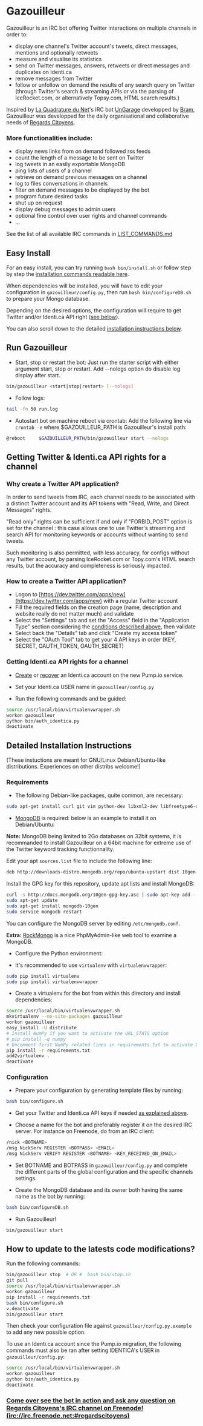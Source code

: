 # Gazouilleur

Gazouilleur is an IRC bot offering Twitter interactions on multiple channels in order to:

 * display one channel's Twitter account's tweets, direct messages, mentions and optionally retweets
 * measure and visualise its statistics
 * send on Twitter messages, answers, retweets or direct messages and duplicates on Identi.ca
 * remove messages from Twitter
 * follow or unfollow on demand the results of any search query on Twitter (through Twitter's search & streaming APIs or via the parsing of IceRocket.com, or alternatively Topsy.com, HTML search results.)

Inspired by [La Quadrature du Net](http://www.laquadrature.net/)'s IRC bot [UnGarage](https://www.laquadrature.net/fr/chat-old) developped by [Bram](http://blog.worlddomination.be/projects/ungarage.html), Gazouilleur was developped for the daily organisational and collaborative needs of [Regards Citoyens](http://www.regardscitoyens.org/).

### More functionalities include:

 * display news links from on demand followed rss feeds
 * count the length of a message to be sent on Twitter
 * log tweets in an easily exportable MongoDB
 * ping lists of users of a channel
 * retrieve on demand previous messages on a channel
 * log to files conversations in channels
 * filter on demand messages to be displayed by the bot
 * program future desired tasks
 * shut up on request
 * display debug messages to admin users
 * optional fine control over user rights and channel commands
 * ...

See the list of all available IRC commands in [LIST_COMMANDS.md](/LIST_COMMANDS.md)



## Easy Install

For an easy install, you can try running `bash bin/install.sh` or follow step by step the [installation commands readable here](/bin/install.sh).

When dependencies will be installed, you will have to edit your configuration in `gazouilleur/config.py`, then run `bash bin/configureDB.sh` to prepare your Mongo database.

Depending on the desired options, the configuration will require to get Twitter and/or Identi.ca API right ([see below](#getting-twitter--identica-api-rights-for-a-channel)).

You can also scroll down to the detailed [installation instructions below](#detailed-installation-instructions).

## Run Gazouilleur

 * Start, stop or restart the bot:
Just run the starter script with either argument start, stop or restart.
Add --nologs option do disable log display after start.

 ```bash
 bin/gazouilleur <start|stop|restart> [--nologs]
 ```

 * Follow logs:

 ```bash
 tail -fn 50 run.log
 ```

 * Autostart bot on machine reboot via crontab:
Add the following line via `crontab -e` where $GAZOUILLEUR_PATH is Gazouilleur's install path:

 ```bash
 @reboot     $GAZOUILLEUR_PATH/bin/gazouilleur start --nologs
 ```


## Getting Twitter & Identi.ca API rights for a channel

### Why create a Twitter API application?

In order to send tweets from IRC, each channel needs to be associated with a distinct Twitter account and its API tokens with "Read, Write, and Direct Messages" rights.

"Read only" rights can be sufficient if and only if "FORBID_POST" option is set for the channel : this case allows one to use Twitter's streaming and search API for monitoring keywords or accounts without wanting to send tweets.

Such monitoring is also permitted, with less accuracy, for configs without any Twitter account, by parsing IceRocket.com or Topy.com's HTML search results, but the accuracy and completeness is seriously impacted.

### How to create a Twitter API application?

  + Logon to [https://dev.twitter.com/apps/new](https://dev.twitter.com/apps/new) with a regular Twitter account
  + Fill the required fields on the creation page (name, description and website really do not matter much) and validate
  + Select the "Settings" tab and set the "Access" field in the "Application Type" section considering the [conditions described above](#getting-twitter--identica-api-rights-for-a-channel), then validate
  + Select back the "Details" tab and click "Create my access token"
  + Select the "OAuth Tool" tab to get your 4 API keys in order (KEY, SECRET, OAUTH_TOKEN, OAUTH_SECRET)


### Getting Identi.ca API rights for a channel

 * [Create](https://identi.ca/main/register) or [recover](https://identi.ca/main/recover) an Identi.ca account on the new Pump.io service.

 * Set your Identi.ca USER name in `gazouilleur/config.py`

 * Run the following commands and be guided:

 ```bash
 source /usr/local/bin/virtualenvwrapper.sh
 workon gazouilleur
 python bin/auth_identica.py
 deactivate
 ```

## Detailed Installation Instructions

(These instuctions are meant for GNU/Linux Debian/Ubuntu-like distributions. Experiences on other distribs welcome!)

### Requirements

 * The following Debian-like packages, quite common, are necessary:

 ```bash
 sudo apt-get install curl git vim python-dev libxml2-dev libfreetype6-dev libpng-dev
 ```

 * [MongoDB](http://www.mongodb.org/) is required: below is an example to install it on Debian/Ubuntu:

**Note:** MongoDB being limited to 2Go databases on 32bit systems, it is recommanded to install Gazouilleur on a 64bit machine for extreme use of the Twitter keyword tracking functionnality.

Edit your apt `sources.list` file to include the following line:

```bash
deb http://downloads-distro.mongodb.org/repo/ubuntu-upstart dist 10gen
```

Install the GPG key for this repository, update apt lists and install MongoDB:

```bash
curl -s http://docs.mongodb.org/10gen-gpg-key.asc | sudo apt-key add -
sudo apt-get update
sudo apt-get install mongodb-10gen
sudo service mongodb restart
```

You can configure the MongoDB server by editing `/etc/mongodb.conf`.

**Extra:** [RockMongo](http://rockmongo.com/) is a nice PhpMyAdmin-like web tool to examine a MongoDB.


 * Configure the Python environment:

  + It's recommended to use `virtualenv` with `virtualenvwrapper`:

  ```bash
  sudo pip install virtualenv
  sudo pip install virtualenvwrapper
  ```

  + Create a virtualenv for the bot from within this directory and install dependencies:

  ```bash
  source /usr/local/bin/virtualenvwrapper.sh
  mkvirtualenv --no-site-packages gazouilleur
  workon gazouilleur
  easy_install -U distribute
  # Install NumPy if you want to activate the URL_STATS option
  # pip install -q numpy
  # Uncomment first NumPy related lines in requirements.txt to activate URL_STATS
  pip install -r requirements.txt
  add2virtualenv .
  deactivate
  ```

### Configuration

 * Prepare your configuration by generating template files by running:

 ```bash
 bash bin/configure.sh
 ```

 * Get your Twitter and Identi.ca API keys if needed [as explained above](#getting-twitter--identica-api-rights-for-a-channel).


 * Choose a name for the bot and preferably register it on the desired IRC server. For instance on Freenode, do from an IRC client:

 ```bash
 /nick <BOTNAME>
 /msg NickServ REGISTER <BOTPASS> <EMAIL>
 /msg NickServ VERIFY REGISTER <BOTNAME> <KEY_RECEIVED_ON_EMAIL>
 ```

 * Set BOTNAME and BOTPASS in `gazouilleur/config.py` and complete the different parts of the global configuration and the specific channels settings.


 * Create the MongoDB database and its owner both having the same name as the bot by running:

 ```bash
 bash bin/configureDB.sh
 ```

 * Run Gazouilleur!

 ```bash
 bin/gazouilleur start
 ```

## How to update to the latests code modifications?

Run the following commands:

 ```bash
 bin/gazouilleur stop  # OR #  bash bin/stop.sh
 git pull
 source /usr/local/bin/virtualenvwrapper.sh
 workon gazouilleur
 pip install -r requirements.txt
 bash bin/configure.sh
 v.deactivate
 bin/gazouilleur start
 ```

Then check your configuration file against `gazouilleur/config.py.example` to add any new possible option.

To use an Identi.ca account since the Pump.io migration, the following commands must also be ran after setting IDENTICA's USER in `gazouilleur/config.py`:

 ```bash
 source /usr/local/bin/virtualenvwrapper.sh
 workon gazouilleur
 python bin/auth_identica.py
 deactivate
 ```


### [Come over see the bot in action and ask any question on Regards Citoyens's IRC channel on Freenode! (irc://irc.freenode.net:#regardscitoyens)](http://webchat.freenode.net/?channels=regardscitoyens)

